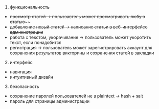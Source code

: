 1. функциональность
  * ~~просмотр статей -> пользоавтель может просматривать любую статью~~~~
  * ~~добавление новый статей -> написание статьи в веб-интерфейсе администрации~~
  * работа с текстом, укорачивание -> пользователь может укоротить текст, если понадобится
  * регистрация -> пользователь может зарегистрировать аккаунт для сохранения результатов викторины и сохранения статей в закладки
2. интерфейс
  * навигация
  * интуитивный дизайн
3. безопасность
  * сохранение паролей пользователей не в plaintext -> hash + salt
  * пароль для страницы администрации
